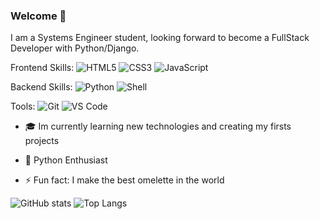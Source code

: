 ### Welcome 👋

 I am a Systems Engineer student, looking forward to become a FullStack Developer with Python/Django.

Frontend Skills:  ![HTML5](https://img.shields.io/badge/-HTML5-E34F26?style=plastic&logo=html5&logoColor=white) ![CSS3](https://img.shields.io/badge/-CSS3-1572B6?style=plastic&logo=css3) ![JavaScript](https://img.shields.io/badge/-JavaScript-black?style=plastic&logo=javascript)

Backend Skills:  ![Python](https://img.shields.io/badge/-Python-grey?style=plastic&logo=python) ![Shell](https://img.shields.io/badge/-Shell-blasck?style=plastic&logo=Shell)

Tools: ![Git](https://img.shields.io/badge/-Git-black?style=plastic&logo=git) ![VS Code](https://img.shields.io/badge/-VS%20Code-007ACC?style=plastic&logo=visual-studio-code)

- 🎓 Im currently learning new technologies and creating my firsts projects

- 🐍 Python Enthusiast

- ⚡ Fun fact: I make the best omelette in the world


![GitHub stats](https://github-readme-stats.vercel.app/api?username=EzequielUs&show_icons=true)
![Top Langs](https://github-readme-stats.vercel.app/api/top-langs/?username=EzequielUs)

